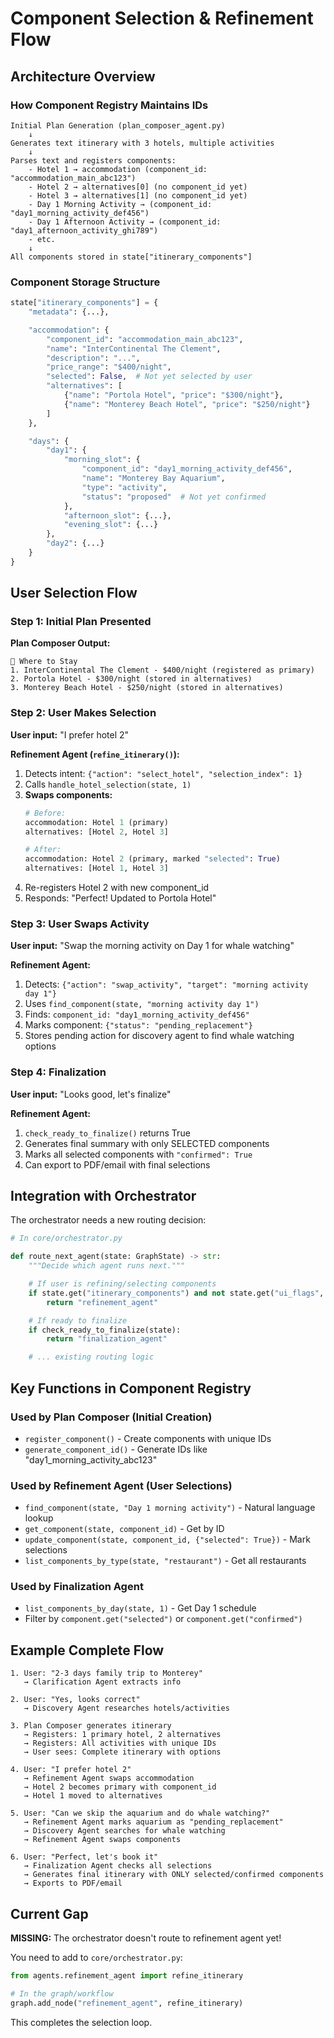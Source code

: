 # Component Selection & Refinement Flow

## Architecture Overview

### How Component Registry Maintains IDs

```
Initial Plan Generation (plan_composer_agent.py)
    ↓
Generates text itinerary with 3 hotels, multiple activities
    ↓
Parses text and registers components:
    - Hotel 1 → accommodation (component_id: "accommodation_main_abc123")
    - Hotel 2 → alternatives[0] (no component_id yet)
    - Hotel 3 → alternatives[1] (no component_id yet)
    - Day 1 Morning Activity → (component_id: "day1_morning_activity_def456")
    - Day 1 Afternoon Activity → (component_id: "day1_afternoon_activity_ghi789")
    - etc.
    ↓
All components stored in state["itinerary_components"]
```

### Component Storage Structure

```python
state["itinerary_components"] = {
    "metadata": {...},

    "accommodation": {
        "component_id": "accommodation_main_abc123",
        "name": "InterContinental The Clement",
        "description": "...",
        "price_range": "$400/night",
        "selected": False,  # Not yet selected by user
        "alternatives": [
            {"name": "Portola Hotel", "price": "$300/night"},
            {"name": "Monterey Beach Hotel", "price": "$250/night"}
        ]
    },

    "days": {
        "day1": {
            "morning_slot": {
                "component_id": "day1_morning_activity_def456",
                "name": "Monterey Bay Aquarium",
                "type": "activity",
                "status": "proposed"  # Not yet confirmed
            },
            "afternoon_slot": {...},
            "evening_slot": {...}
        },
        "day2": {...}
    }
}
```

## User Selection Flow

### Step 1: Initial Plan Presented

**Plan Composer Output:**
```
🏨 Where to Stay
1. InterContinental The Clement - $400/night (registered as primary)
2. Portola Hotel - $300/night (stored in alternatives)
3. Monterey Beach Hotel - $250/night (stored in alternatives)
```

### Step 2: User Makes Selection

**User input:** "I prefer hotel 2"

**Refinement Agent (`refine_itinerary()`):**
1. Detects intent: `{"action": "select_hotel", "selection_index": 1}`
2. Calls `handle_hotel_selection(state, 1)`
3. **Swaps components:**
   ```python
   # Before:
   accommodation: Hotel 1 (primary)
   alternatives: [Hotel 2, Hotel 3]

   # After:
   accommodation: Hotel 2 (primary, marked "selected": True)
   alternatives: [Hotel 1, Hotel 3]
   ```
4. Re-registers Hotel 2 with new component_id
5. Responds: "Perfect! Updated to Portola Hotel"

### Step 3: User Swaps Activity

**User input:** "Swap the morning activity on Day 1 for whale watching"

**Refinement Agent:**
1. Detects: `{"action": "swap_activity", "target": "morning activity day 1"}`
2. Uses `find_component(state, "morning activity day 1")`
3. Finds: `component_id: "day1_morning_activity_def456"`
4. Marks component: `{"status": "pending_replacement"}`
5. Stores pending action for discovery agent to find whale watching options

### Step 4: Finalization

**User input:** "Looks good, let's finalize"

**Refinement Agent:**
1. `check_ready_to_finalize()` returns True
2. Generates final summary with only SELECTED components
3. Marks all selected components with `"confirmed": True`
4. Can export to PDF/email with final selections

## Integration with Orchestrator

The orchestrator needs a new routing decision:

```python
# In core/orchestrator.py

def route_next_agent(state: GraphState) -> str:
    """Decide which agent runs next."""

    # If user is refining/selecting components
    if state.get("itinerary_components") and not state.get("ui_flags", {}).get("confirmed_final"):
        return "refinement_agent"

    # If ready to finalize
    if check_ready_to_finalize(state):
        return "finalization_agent"

    # ... existing routing logic
```

## Key Functions in Component Registry

### Used by Plan Composer (Initial Creation)
- `register_component()` - Create components with unique IDs
- `generate_component_id()` - Generate IDs like "day1_morning_activity_abc123"

### Used by Refinement Agent (User Selections)
- `find_component(state, "Day 1 morning activity")` - Natural language lookup
- `get_component(state, component_id)` - Get by ID
- `update_component(state, component_id, {"selected": True})` - Mark selections
- `list_components_by_type(state, "restaurant")` - Get all restaurants

### Used by Finalization Agent
- `list_components_by_day(state, 1)` - Get Day 1 schedule
- Filter by `component.get("selected")` or `component.get("confirmed")`

## Example Complete Flow

```
1. User: "2-3 days family trip to Monterey"
   → Clarification Agent extracts info

2. User: "Yes, looks correct"
   → Discovery Agent researches hotels/activities

3. Plan Composer generates itinerary
   → Registers: 1 primary hotel, 2 alternatives
   → Registers: All activities with unique IDs
   → User sees: Complete itinerary with options

4. User: "I prefer hotel 2"
   → Refinement Agent swaps accommodation
   → Hotel 2 becomes primary with component_id
   → Hotel 1 moved to alternatives

5. User: "Can we skip the aquarium and do whale watching?"
   → Refinement Agent marks aquarium as "pending_replacement"
   → Discovery Agent searches for whale watching
   → Refinement Agent swaps components

6. User: "Perfect, let's book it"
   → Finalization Agent checks all selections
   → Generates final itinerary with ONLY selected/confirmed components
   → Exports to PDF/email
```

## Current Gap

**MISSING:** The orchestrator doesn't route to refinement agent yet!

You need to add to `core/orchestrator.py`:
```python
from agents.refinement_agent import refine_itinerary

# In the graph/workflow
graph.add_node("refinement_agent", refine_itinerary)
```

This completes the selection loop.
